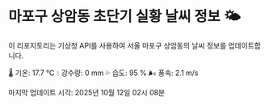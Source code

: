 
# 마포구 상암동 초단기 실황 날씨 정보 🌤️

이 리포지토리는 기상청 API를 사용하여 서울 마포구 상암동의 날씨 정보를 업데이트합니다. 

🌡️ 기온: 17.7 ℃
💧 강수량: 0 mm
💦 습도: 95 %
🌬️ 풍속: 2.1 m/s

마지막 업데이트 시각: 2025년 10월 12일 02시 08분    
